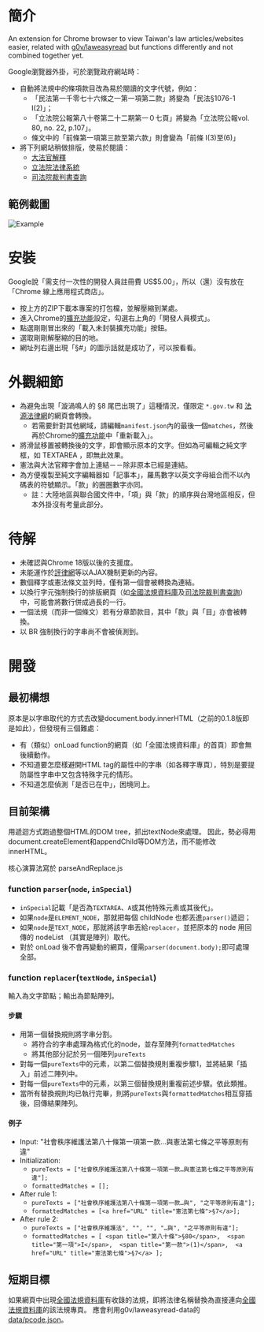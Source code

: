 # 簡介
An extension for Chrome browser to view Taiwan's law articles/websites easier,
related with [g0v/laweasyread](https://github.com/g0v/laweasyread) but functions differently and not combined together yet.

Google瀏覽器外掛，可於瀏覽政府網站時：
* 自動將法規中的條項款目改為易於閱讀的文字代號，例如：
    * 「民法第一千零七十六條之一第一項第二款」將變為「民法§1076-1 I(2)」；
    * 「立法院公報第八十卷第二十二期第一０七頁」將變為「立法院公報vol. 80, no. 22, p.107」。
    * 條文中的「前條第一項第三款至第六款」則會變為「前條 I(3)至(6)」
* 將下列網站稍做排版，使易於閱讀：
    * [大法官解釋](http://www.judicial.gov.tw/constitutionalcourt/p03.asp)
    * [立法院法律系統](http://lis.ly.gov.tw/lgcgi/lglaw)
    * [司法院裁判書查詢](http://jirs.judicial.gov.tw/FJUD/)

## 範例截圖
![Example](http://images.plurk.com/c27a95275c55a8ccc4f8e39704df1875.jpg)


# 安裝
Google說「需支付一次性的開發人員註冊費 US$5.00」，所以（還）沒有放在「Chrome 線上應用程式商店」。
* 按上方的ZIP下載本專案的打包檔，並解壓縮到某處。
* 進入Chrome的[擴充功能](chrome://extensions/)設定，勾選右上角的「開發人員模式」。
* 點選剛剛冒出來的「載入未封裝擴充功能」按鈕。
* 選取剛剛解壓縮的目的地。
* 網址列右邊出現「§#」的圖示話就是成功了，可以按看看。

# 外觀細節
* 為避免出現「漩渦鳴人的 §8 尾巴出現了」這種情況，僅限定 `*.gov.tw` 和 [法源法律網](http://www.lawbank.com.tw/‎)的網頁會轉換。
    * 若需要針對其他網域，請編輯`manifest.json`內的最後一個`matches`，然後再於Chrome的[擴充功能](chrome://extensions/ )中「重新載入」。
* 將滑鼠移置被轉換後的文字，即會顯示原本的文字。但如為可編輯之純文字框，如 TEXTAREA ，即無此效果。
* 憲法與大法官釋字會加上連結－－除非原本已經是連結。
* 為方便複製至純文字編輯器如「記事本」，羅馬數字以英文字母組合而不以內碼表的符號顯示。「款」的圈圈數字亦同。
    * 註：大陸地區與聯合國文件中，「項」與「款」的順序與台灣地區相反，但本外掛沒有考量此部分。

# 待解
* 未確認與Chrome 18版以後的支援度。
* 未能運作於[評律網](http://www.pingluweb.com/)等以AJAX機制更新的內容。
* 數個釋字或憲法條文並列時，僅有第一個會被轉換為連結。
* 以換行字元強制換行的排版網頁（如[全國法規資料庫](http://law.moj.gov.tw/)及[司法院裁判書查詢](http://jirs.judicial.gov.tw/FJUD/)）中，可能會將數行併成過長的一行。
* 一個法規（而非一個條文）若有分章節款目，其中「款」與「目」亦會被轉換。
* 以 BR 強制換行的字串尚不會被偵測到。

# 開發

## 最初構想
原本是以字串取代的方式去改變document.body.innerHTML（之前的0.1.8版即是如此），但發現有三個難處：
* 有（類似）onLoad function的網頁（如「全國法規資料庫」的首頁）即會無後續動作。
* 不知道要怎麼樣避開HTML tag的屬性中的字串（如各釋字專頁），特別是要提防屬性字串中又包含特殊字元的情形。
* 不知道怎麼偵測「是否已在<a />中」，困境同上。

## 目前架構
用遞迴方式跑過整個HTML的DOM tree，抓出textNode來處理。
因此，勢必得用document.createElement和appendChild等DOM方法，而不能修改innerHTML。

核心演算法寫於 parseAndReplace.js 

### function `parser`(`node`, `inSpecial`)
* `inSpecial`記載「是否為`TEXTAREA`、`A`或其他特殊元素或其後代」。
* 如果`node`是`ELEMENT_NODE`，那就把每個 childNode 也都丟進`parser()`遞迴；
* 如果`node`是`TEXT_NODE`，那就將該字串丟給`replacer`，並把原本的 node 用回傳的 nodeList （其實是陣列）取代。
* 對於 onLoad 後不會再變動的網頁，僅需`parser(document.body);`即可處理全部。

### function `replacer`(`textNode`, `inSpecial`)
輸入為文字節點；輸出為節點陣列。

#### 步驟
* 用第一個替換規則將字串分割。
    * 將符合的字串處理為格式化的node，並存至陣列`formattedMatches`
    * 將其他部分記於另一個陣列`pureTexts`
* 對每一個`pureTexts`中的元素，以第二個替換規則重複步驟1，並將結果「插入」前述二陣列中。
* 對每一個`pureTexts`中的元素，以第三個替換規則重複前述步驟。依此類推。
* 當所有替換規則均已執行完畢，則將`pureTexts`與`formattedMatches`相互穿插後，回傳結果陣列。

#### 例子
* Input: "社會秩序維護法第八十條第一項第一款…與憲法第七條之平等原則有違"
* Initialization:
    * `pureTexts = ["社會秩序維護法第八十條第一項第一款…與憲法第七條之平等原則有違"];`
    * `formattedMatches = [];`
* After rule 1:
    * `pureTexts = ["社會秩序維護法第八十條第一項第一款…與", "之平等原則有違"];`
    * `formattedMatches = [<a href="URL" title="憲法第七條">§7</a>];`
* After rule 2:
    * `pureTexts = ["社會秩序維護法", "", "", "…與", "之平等原則有違"];`
    * `formattedMatches = [
        <span title="第八十條">§80</span>, 
        <span title="第一項">I</span>, 
        <span title="第一款">(1)</span>, 
        <a href="URL" title="憲法第七條">§7</a>
    ];`


## 短期目標

如果網頁中出現[全國法規資料庫](http://law.moj.gov.tw/)有收錄的法規，即將法律名稱替換為直接連向[全國法規資料庫](http://law.moj.gov.tw/)的該法規專頁。
應會利用g0v/laweasyread-data的[data/pcode.json](https://github.com/g0v/laweasyread-data/blob/master/data/pcode.json)。